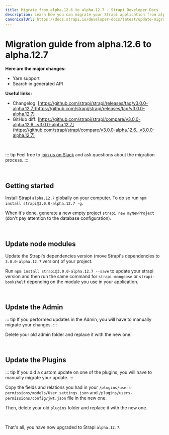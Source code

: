 ```yaml
---
title: Migrate from alpha.12.6 to alpha.12.7 - Strapi Developer Docs
description: Learn how you can migrate your Strapi application from alpha.12.6 to alpha.12.7.
canonicalUrl: https://docs.strapi.io/developer-docs/latest/update-migration-guides/migration-guides/migration-guide-alpha.12.6-to-alpha.12.7.html
---
```


# Migration guide from alpha.12.6 to alpha.12.7

**Here are the major changes:**

- Yarn support
- Search in generated API

**Useful links:**

- Changelog: [https://github.com/strapi/strapi/releases/tag/v3.0.0-alpha.12.7](https://github.com/strapi/strapi/releases/tag/v3.0.0-alpha.12.7)
- GitHub diff: [https://github.com/strapi/strapi/compare/v3.0.0-alpha.12.6...v3.0.0-alpha.12.7](https://github.com/strapi/strapi/compare/v3.0.0-alpha.12.6...v3.0.0-alpha.12.7)

<br>

::: tip
Feel free to [join us on Slack](http://slack.strapi.io) and ask questions about the migration process.
:::

<br>

## Getting started

Install Strapi `alpha.12.7` globally on your computer. To do so run `npm install strapi@3.0.0-alpha.12.7 -g`.

When it's done, generate a new empty project `strapi new myNewProject` (don't pay attention to the database configuration).

<br>

## Update node modules

Update the Strapi's dependencies version (move Strapi's dependencies to `3.0.0-alpha.12.7` version) of your project.

Run `npm install strapi@3.0.0-alpha.12.7 --save` to update your strapi version and then run the same command for `strapi-mongoose` or `strapi-bookshelf` depending on the module you use in your application.

<br>

## Update the Admin

::: tip
If you performed updates in the Admin, you will have to manually migrate your changes.
:::

Delete your old admin folder and replace it with the new one.

<br>

## Update the Plugins

::: tip
If you did a custom update on one of the plugins, you will have to manually migrate your update.
:::

Copy the fields and relations you had in your `/plugins/users-permissions/models/User.settings.json` and `/plugins/users-permissions/config/jwt.json` file in the new one.

Then, delete your old `plugins` folder and replace it with the new one.

<br>

That's all, you have now upgraded to Strapi `alpha.12.7`.
